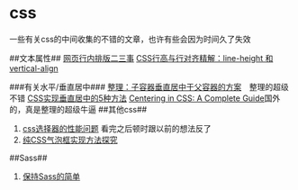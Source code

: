 css
================

一些有关css的中间收集的不错的文章，也许有些会因为时间久了失效


##文本属性##
[网页行内排版二三事](http://mzhou.me/article/95491/)
[CSS行高与行对齐精解：line-height 和 vertical-align](http://www.360doc.com/content/10/0119/15/203871_14009121.shtml)

###有关水平/垂直居中###
[整理：子容器垂直居中于父容器的方案](http://blog.segmentfault.com/humphry/1190000000381042)　整理的超级不错
[CSS实现垂直居中的5种方法](http://www.qianduan.net/css-to-achieve-the-vertical-center-of-the-five-kinds-of-methods.html)
[Centering in CSS: A Complete Guide](http://css-tricks.com/centering-css-complete-guide/)国外的，真是整理的超级牛逼
##其他css##
1. [css选择器的性能问题](http://www.w3cplus.com/css/css-selector-performance) 看完之后顿时跟以前的想法反了
2. [纯CSS气泡框实现方法探究](http://lyj86.iteye.com/blog/1915009)


##Sass##
1. [保持Sass的简单](http://www.w3cplus.com/preprocessor/keep-sass-simple.html)

